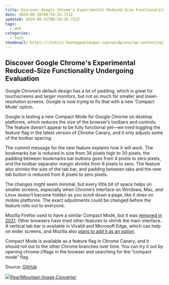 ```yaml
---
title: Discover Google Chrome's Experimental Reduced-Size Functionality Undergoing Evaluation
date: 2024-08-30T08:59:35.711Z
updated: 2024-08-31T08:59:35.711Z
tags:
  - web
categories:
  - tech
thumbnail: https://static1.howtogeekimages.com/wordpress/wp-content/uploads/2024/01/google-chrome-hero.jpg
---
```


## Discover Google Chrome's Experimental Reduced-Size Functionality Undergoing Evaluation

Google Chrome’s default design has a lot of padding, which is great for touchscreens and larger monitors, but not so much for smaller and lower-resolution screens. Google is now trying to fix that with a new ‘Compact Mode’ option.

 Google is testing a new Compact Mode for Google Chrome on desktop platforms, which reduces the size of the browser’s toolbars and controls. The feature doesn’t appear to be fully functional yet—we tried toggling the feature flag in the latest version of Chrome Canary, and it only adjusts some of the toolbar spacing.

 The commit message for the new feature explains how it will work. The bookmarks bar is reduced in size from 34 pixels high to 30 pixels, the padding between bookmarks bar buttons goes from 4 pixels to zero pixels, and the toolbar separator margin shrinks from 6 pixels to zero. The feature also shrinks the size of the tab bar, and padding between tabs and the new tab button is reduced from 6 pixels to zero pixels.

 The changes might seem minimal, but every little bit of space helps on smaller screens, especially when Chrome’s interface on Windows, Mac, and Linux doesn’t become hidden as you scroll down a page, like it does on mobile platforms. The exact adjustments could be changed before the feature rolls out to everyone.

 Mozilla Firefox used to have a similar Compact Mode, but it was [removed in 2021](https://www.ghacks.net/2021/04/07/mozilla-decides-to-hide-compact-mode-in-firefox-for-new-users-but-keep-it-for-existing-ones/). Other browsers have tried other features to shrink the main interface. A vertical tab bar is available in Vivaldi and Microsoft Edge, which can help on wider screens, and Mozilla also [plans to add it as an option](https://blog-min.techidaily.com/how-to-remove-iphone-15-pro-max-face-id-by-drfone-ios-unlock-ios-unlock/).

 Compact Mode is available as a feature flag in Chrome Canary, and it should roll out to the other Chrome branches over time. You can try it out by opening chrome://flags in the browser and searching for the “compact mode” flag.

 Source: [GitHub](https://github.com/chromium/chromium/commit/1bedc20c3b215347ad7ab56d3e41371dbd0f208d)

<ins class="adsbygoogle"
     style="display:block"
     data-ad-format="autorelaxed"
     data-ad-client="ca-pub-7571918770474297"
     data-ad-slot="1223367746"></ins>



<ins class="adsbygoogle"
     style="display:block"
     data-ad-client="ca-pub-7571918770474297"
     data-ad-slot="8358498916"
     data-ad-format="auto"
     data-full-width-responsive="true"></ins>



<!-- affiliate ads begin -->
<a href="https://secure.2checkout.com/order/checkout.php?PRODS=4550420&QTY=1&AFFILIATE=108875&CART=1"><img src="https://www.pearlmountainsoft.com/n_img/product/pic/f_02.jpg" border="0">PearlMountain Image Converter</a>
<!-- affiliate ads end -->
